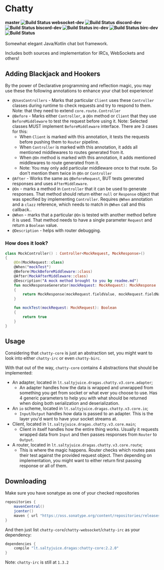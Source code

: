 # Chatty 

#### master ![Build Status](https://travis-ci.org/Dragas/bIRC.svg?branch=master)  websocket-dev ![Build Status](https://travis-ci.org/Dragas/bIRC.svg?branch=websocket-dev) discord-dev ![Build Status](https://travis-ci.org/Dragas/bIRC.svg?branch=discord-dev) biscord-dev ![Build Status](https://travis-ci.org/Dragas/bIRC.svg?branch=biscord-dev) irc-dev ![Build Status](https://travis-ci.org/Dragas/bIRC.svg?branch=irc-dev) birc-dev ![Build Status](https://travis-ci.org/Dragas/bIRC.svg?branch=birc-dev) 

Somewhat elegant Java/Kotlin chat bot framework.

Includes both sources and implementation for IRCs, WebSockets and others!

## Adding Blackjack and Hookers

By the power of Declarative programming and reflection magic, you may use these the following annotations to enhance your chat bot experience!

- `@UsesControllers` - Marks that particular `Client` uses these `Controller` classes during runtime to 
check requests and try to respond to them. Note: that they need to extend `core.route.Controller`
- `@Before` - Marks either `Controller`, a `@On` method or `Client` that they use `BeforeMiddleware` to test
the request before using it. Note: Selected classes MUST implement `BeforeMiddleware` interface. There are 3 cases for this:
  - When `Client` is marked with this annotation, it tests the requests before pushing them to `Router` pipeline.
  - When `Controller` is marked with this annotation, it adds all mentioned middlewares to routes generated from it.
  - When `@On` method is marked with this annotation, it adds mentioned middlewares to route generated from it.
  - Note: You may only add particular middleware once to that route. So don't mention them twice in `@On` or `Controller`
- `@After` - Works the same as `@BeforeRequest`, BUT tests generated responses and uses `AfterMiddleware`.
- `@On` - marks a method in `Controller` that it can be used to generate responses. That method 
should return either `null` or `Response` object that was specified by implementing `Controller`. Requires `@When` annotation and a `clazz`
reference, which needs to match in `@When` call and this callback..
- `@When` - marks that a particular `@On` is tested with another method before it is used. That method
needs to have a single parameter `Request` and return a `Boolean` value.
- `@Description` - helps with router debugging. 

### How does it look?

```kotlin
class MockController() : Controller<MockRequest, MockResponse>()
{
    @On(MockRequest::class)
    @When("mockTest")
    @Before(MockBeforeMiddleware::class)
    @After(MockAfterMiddleware::class)
    @Description("A mock method brought to you by readme.md")
    fun mockResponseGenerator(mockRequest: MockRequest): MockResponse
    {
        return MockResponse(mockRequest.fieldValue, mockRequest.fieldName)
    }

    fun mockTest(mockRequest: MockRequest): Boolean
    {
        return true
    }
}
```

## Usage

Considering that `chatty-core` is just an abstraction set, you might want to look into either `chatty-irc` or
even `chatty-birc`.

With that out of the way, `chatty-core` contains 4 abstractions that should be implemented: 
 * An adapter, located in `lt.saltyjuice.dragas.chatty.v3.core.adapter`;
   * An adapter handles how the data is wrapped and unwrapped from something you get from socket or what ever you choose
   to use. Has 4 generic parameters to help you with what should be returned when doing both serialization and deserialization.
 * An `io` scheme, located in `lt.saltyjuice.dragas.chatty.v3.core.io`;
   * `Input`/`Output` handles how data is passed to an adapter. This is the layer you'd want to have your socket streams at.  
 * Client, located in `lt.saltyjuice.dragas.chatty.v3.core.main`;
   * Client in itself handles how the entire thing works. Usually it requests wrapped data from `Input` and then passes
   responses from `Router` to `Output`.
 * A router, located in `lt.saltyjuice.dragas.chatty.v3.core.route`;
   * This is where the magic happens. Router checks which routes pass their test against the provided request object.
   Then depending on implementation, you might want to either return first passing response or all of them.

## Downloading 

Make sure you have sonatype as one of your checked repositories
```groovy
repositories {
    mavenCentral()
    jcenter()
    maven { url "https://oss.sonatype.org/content/repositories/releases" }
}
```
And then just list `chatty-core`/`chatty-websocket`/`chatty-irc` as your dependency:
```groovy
dependencies {
    compile "lt.saltyjuice.dragas:chatty-core:2.2.0"
}
```

Note: `chatty-irc` is still at `1.3.2`
